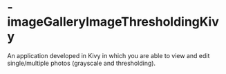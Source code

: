 # -imageGalleryImageThresholdingKivy
An application developed in Kivy in which you are able to view and edit single/multiple photos (grayscale and thresholding).
